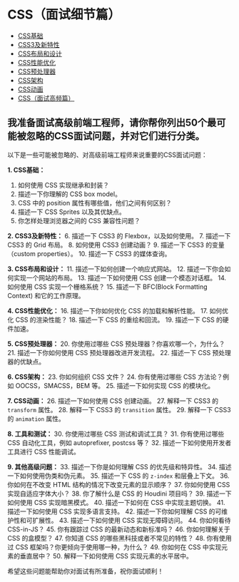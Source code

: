 # CSS（面试细节篇）

- [CSS基础](basic.md)
- [CSS3及新特性](css3.md)
- [CSS布局和设计](layout.md)
- [CSS性能优化](optimize.md)
- [CSS预处理器](preprocessor.md)
- [CSS架构](structure.md)
- [CSS动画](animation.md)
- [CSS（面试高频篇）](../index0.md)

## 我准备面试高级前端工程师，请你帮你列出50个最可能被忽略的CSS面试问题，并对它们进行分类。
以下是一些可能被忽略的、对高级前端工程师来说重要的CSS面试问题：

**1. CSS基础：**
1. 如何使用 CSS 实现继承和封装？
2. 描述一下你理解的 CSS box model。
3. CSS 中的 position 属性有哪些值，他们之间有何区别？
4. 描述一下 CSS Sprites 以及其优缺点。
5. 你怎样处理浏览器之间的 CSS 兼容性问题？

**2. CSS3及新特性：**
6. 描述一下 CSS3 的 Flexbox，以及如何使用。
7. 描述一下 CSS3 的 Grid 布局。
8. 如何使用 CSS3 创建动画？
9. 描述一下 CSS3 的变量（custom properties）。
10. 描述一下 CSS3 的媒体查询。

**3. CSS布局和设计：**
11. 描述一下如何创建一个响应式网站。
12. 描述一下你会如何实现一个网站的布局。
13. 描述一下如何使用 CSS 创建一个模态对话框。
14. 如何使用 CSS 实现一个栅格系统？
15. 描述一下 BFC(Block Formatting Context) 和它的工作原理。

**4. CSS性能优化：**
16. 描述一下你如何优化 CSS 的加载和解析性能。
17. 如何优化 CSS 的渲染性能？
18. 描述一下 CSS 的重绘和回流。
19. 描述一下 CSS 的硬件加速。

**5. CSS预处理器：**
20. 你使用过哪些 CSS 预处理器？你喜欢哪一个，为什么？
21. 描述一下你如何使用 CSS 预处理器改进开发流程。
22. 描述一下 CSS 预处理器的优缺点。

**6. CSS架构：**
23. 你如何组织 CSS 文件？
24. 你有使用过哪些 CSS 方法论？例如 OOCSS，SMACSS，BEM 等。
25. 描述一下如何实现 CSS 的模块化。

**7. CSS动画：**
26. 描述一下如何使用 CSS 创建动画。
27. 解释一下 CSS3 的 `transform` 属性。
28. 解释一下 CSS3 的 `transition` 属性。
29. 解释一下 CSS3 的 `animation` 属性。

**8. 工具和测试：**
30. 你使用过哪些 CSS 测试和调试工具？
31. 你有使用过哪些 CSS 自动化工具，例如 autoprefixer, postcss 等？
32. 描述一下如何使用开发者工具进行 CSS 性能调试。

**9. 其他高级问题：**
33. 描述一下你是如何理解 CSS 的优先级和特异性。
34. 描述一下如何使用伪类和伪元素。
35. 描述一下 CSS 的 `z-index` 和层叠上下文。
36. 你如何在不改变 HTML 结构的情况下改变元素的显示顺序？
37. 你如何使用 CSS 实现自适应字体大小？
38. 你了解什么是 CSS 的 Houdini 项目吗？
39. 描述一下如何使用 CSS 实现暗黑模式。
40. 描述一下如何在 CSS 中实现主题切换。
41. 描述一下如何使用 CSS 实现多语言支持。
42. 描述一下你如何理解 CSS 的可维护性和可扩展性。
43. 描述一下如何使用 CSS 实现无障碍访问。
44. 你如何看待 CSS-in-JS？
45. 你有跟踪过 CSS 的最新动态和新标准吗？
46. 你如何理解关于 CSS 的盒模型？
47. 你知道 CSS 的哪些黑科技或者不常见的特性？
48. 你有使用过 CSS 框架吗？你更倾向于使用哪一种，为什么？
49. 你如何在 CSS 中实现元素的垂直居中？
50. 解释一下如何使用 CSS 实现元素的水平居中。

希望这些问题能帮助你对面试有所准备，祝你面试顺利！
